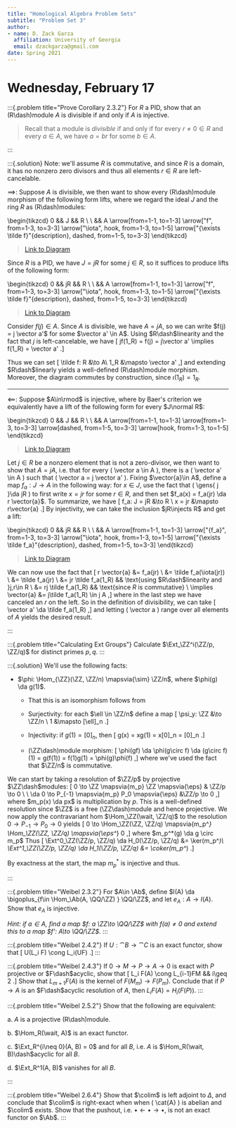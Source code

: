 ```yaml
---
title: "Homological Algebra Problem Sets"
subtitle: "Problem Set 3"
author:
- name: D. Zack Garza
  affiliation: University of Georgia 
  email: dzackgarza@gmail.com 
date: Spring 2021
---
```



# Wednesday, February 17

:::{.problem title="Prove Corollary 2.3.2"}
For $R$ a PID, show that an \(R\dash\)module $A$ is divisible if and only if $A$ is injective.

> Recall that a module is *divisible* if and only if for every $r\neq 0 \in R$ and every $a\in A$, we have $a=br$ for some $b\in A$.

:::


:::{.solution}
Note: we'll assume $R$ is commutative, and since $R$ is a domain, it has no nonzero zero divisors and thus all elements $r\in R$ are left-cancelable.

$\implies$:
Suppose $A$ is divisible, we then want to show every \(R\dash\)module morphism of the following form lifts, where we regard the ideal $J$ and the ring $R$ as \(R\dash\)modules:

\begin{tikzcd}
	0 && J && R \\
	\\
	&& A
	\arrow[from=1-1, to=1-3]
	\arrow["f", from=1-3, to=3-3]
	\arrow["\iota", hook, from=1-3, to=1-5]
	\arrow["{\exists \tilde f}"{description}, dashed, from=1-5, to=3-3]
\end{tikzcd}

> [Link to Diagram](https://q.uiver.app/?q=WzAsNCxbMCwwLCIwIl0sWzIsMCwiSiJdLFs0LDAsIlIiXSxbMiwyLCJBIl0sWzAsMV0sWzEsMywiZiJdLFsxLDIsIlxcaW90YSIsMCx7InN0eWxlIjp7InRhaWwiOnsibmFtZSI6Imhvb2siLCJzaWRlIjoidG9wIn19fV0sWzIsMywiXFxleGlzdHMgXFx0aWxkZSBmIiwxLHsic3R5bGUiOnsiYm9keSI6eyJuYW1lIjoiZGFzaGVkIn19fV1d)

Since $R$ is a PID, we have $J = jR$ for some $j\in R$, so it suffices to produce lifts of the following form:

\begin{tikzcd}
	0 && jR && R \\
	\\
	&& A
	\arrow[from=1-1, to=1-3]
	\arrow["f", from=1-3, to=3-3]
	\arrow["\iota", hook, from=1-3, to=1-5]
	\arrow["{\exists \tilde f}"{description}, dashed, from=1-5, to=3-3]
\end{tikzcd}

> [Link to Diagram](https://q.uiver.app/?q=WzAsNCxbMCwwLCIwIl0sWzIsMCwiSiJdLFs0LDAsIlIiXSxbMiwyLCJBIl0sWzAsMV0sWzEsMywiZiJdLFsxLDIsIlxcaW90YSIsMCx7InN0eWxlIjp7InRhaWwiOnsibmFtZSI6Imhvb2siLCJzaWRlIjoidG9wIn19fV0sWzIsMywiXFxleGlzdHMgXFx0aWxkZSBmIiwxLHsic3R5bGUiOnsiYm9keSI6eyJuYW1lIjoiZGFzaGVkIn19fV1d)

Consider $f(j)\in A$.
Since $A$ is divisible, we have $A = jA$, so we can write $f(j) = j \vector a'$ for some $\vector a' \in A$. 
Using $R\dash$linearity and the fact that $j$ is left-cancelable, we have
\[
jf(1_R) = f(j) = j\vector a' \implies f(1_R) = \vector a'
.\]

Thus we can set
\[
\tilde f: R &\to A\\
1_R &\mapsto \vector a'
,\]
and extending $R\dash$linearly yields a well-defined \(R\dash\)module morphism.
Moreover, the diagram commutes by construction, since $\iota(1_R) = 1_R$.

---


$\impliedby$:
Suppose $A\in\rmod$ is injective, where by Baer's criterion we equivalently have a lift of the following form for every $J\normal R$:

\begin{tikzcd}
	0 && J && R \\
	\\
	&& A
	\arrow[from=1-1, to=1-3]
	\arrow[from=1-3, to=3-3]
	\arrow[dashed, from=1-5, to=3-3]
	\arrow[hook, from=1-3, to=1-5]
\end{tikzcd}

> [Link to Diagram](https://q.uiver.app/?q=WzAsNCxbMCwwLCIwIl0sWzIsMCwiSiJdLFs0LDAsIlIiXSxbMiwyLCJNIl0sWzAsMV0sWzEsM10sWzIsMywiIiwxLHsic3R5bGUiOnsiYm9keSI6eyJuYW1lIjoiZGFzaGVkIn19fV0sWzEsMiwiIiwwLHsic3R5bGUiOnsidGFpbCI6eyJuYW1lIjoiaG9vayIsInNpZGUiOiJ0b3AifX19XV0=)


Let $j\in R$ be a nonzero element that is not a zero-divisor,
we then want to show that $A = jA$, i.e. that for every \( \vector a \in A \), there is a \( \vector a' \in A  \) such that \( \vector a = j \vector a' \).
Fixing $\vector{a}\in A$, define a map $f_a: J\to A$ in the following way: for $x\in J$, use the fact that \( \gens{ j }\da jR  \) to first write $x = jr$ for some $r\in R$, and then set $f_a(x) = f_a(jr) \da r \vector{a}$.
To summarize, we have
\[
f_a: J = jR &\to R \\
x = jr &\mapsto r\vector{a}
.\]
By injectivity, we can take the inclusion $jR\injects R$ and get a lift:

\begin{tikzcd}
	0 && jR && R \\
	\\
	&& A
	\arrow[from=1-1, to=1-3]
	\arrow["{f_a}", from=1-3, to=3-3]
	\arrow["\iota", hook, from=1-3, to=1-5]
	\arrow["{\exists \tilde f_a}"{description}, dashed, from=1-5, to=3-3]
\end{tikzcd}

> [Link to Diagram](https://q.uiver.app/?q=WzAsNCxbMCwwLCIwIl0sWzIsMCwialIiXSxbNCwwLCJSIl0sWzIsMiwiQSJdLFswLDFdLFsxLDMsImZfYSJdLFsxLDIsIlxcaW90YSIsMCx7InN0eWxlIjp7InRhaWwiOnsibmFtZSI6Imhvb2siLCJzaWRlIjoidG9wIn19fV0sWzIsMywiXFxleGlzdHMgXFx0aWxkZSBmX2EiLDEseyJzdHlsZSI6eyJib2R5Ijp7Im5hbWUiOiJkYXNoZWQifX19XV0=)

We can now use the fact that
\[
r \vector{a}
&= f_a(jr) \\
&= \tilde f_a(\iota(jr)) \\
&= \tilde f_a(jr) \\
&= jr \tilde f_a(1_R) && \text{using $R\dash$linearity and }j,r\in R \\
&= rj \tilde f_a(1_R) && \text{since $R$ is commutative} \\ 
\implies \vector{a} 
&= j\tilde f_a(1_R) \in j A
,\]
where in the last step we have canceled an $r$ on the left.
So in the definition of divisibility, we can take 
\[
\vector a' \da \tilde f_a(1_R)
,\]
and letting \( \vector a \) range over all elements of $A$ yields the desired result.

:::


:::{.problem title="Calculating Ext Groups"}
Calculate $\Ext_\ZZ^i(\ZZ/p, \ZZ/q)$ for distinct primes $p, q$.
:::


:::{.solution}
We'll use the following facts:

- $\phi: \Hom_{\ZZ}(\ZZ, \ZZ/n) \mapsvia{\sim} \ZZ/n$, where $\phi(g) \da g(1)$.

  - That this is an isomorphism follows from 
  - Surjectivity: for each $\ell \in \ZZ/n$ define a map 
  \[
  \psi_y: \ZZ &\to \ZZ/n \\
  1 &\mapsto [\ell]_n
  .\]

  - Injectivity: if $g(1) = [0]_n$, then 
  \[
  g(x) = xg(1) = x[0]_n = [0]_n
  .\]
  - \(\ZZ\dash\)module morphism: 
  \[
  \phi(gf) \da \phi(g\circ f) \da (g\circ f)(1) = g(f(1)) = f(1)g(1) = \phi(g)\phi(f)
  ,\]
  where we've used the fact that $\ZZ/n$ is commutative.

We can start by taking a resolution of $\ZZ/p$ by projective $\ZZ\dash$modules:
\[
0 \to \ZZ \mapsvia{m_p} \ZZ \mapsvia{\eps} & \ZZ/p \to 0
\\ 
\\
\da 0 \to P_{-1} \mapsvia{m_p} P_0 \mapsvia{\eps} &\ZZ/p \to 0
,\]
where $m_p(x) \da px$ is multiplication by $p$.
This is a well-defined resolution since $\ZZ$ is a free \(\ZZ\dash\)module and hence projective.
We now apply the contravariant hom $\Hom_\ZZ(\wait, \ZZ/q)$ to the resolution $0\to P_{-1}\to P_0\to 0$ yields
\[
0 \to 
\Hom_\ZZ(\ZZ, \ZZ/q) \mapsvia{m_p^*} 
\Hom_\ZZ(\ZZ, \ZZ/q) \mapsvia{\eps^*} 
0
,\]
where $m_p^*(g) \da g \circ m_p$
Thus 
\[
\Ext^0_\ZZ(\ZZ/p, \ZZ/q) \da 
H_0(\ZZ/p, \ZZ/q) &= \ker(m_p^*)\\
\Ext^1_\ZZ(\ZZ/p, \ZZ/q) \da 
H_1(\ZZ/p, \ZZ/q) &= \coker(m_p^*)
.\]

By exactness at the start, the map $m_p^*$ is injective and thus.


:::


:::{.problem title="Weibel 2.3.2"}
For $A\in \Ab$, define $I(A) \da \bigoplus_{f\in \Hom_\Ab(A, \QQ/\ZZ) } \QQ/\ZZ$, and let $e_A: A\to I(A)$.
Show that $e_A$ is injective.

*Hint: if $a\in A$, find a map $f: a \ZZ\to \QQ/\ZZ$ with $f(a) \neq 0$ and extend this to a map $f': A\to \QQ/\ZZ$.*
:::

:::{.problem title="Weibel 2.4.2"}
If $U: \cat{B} \to \cat{C}$ is an exact functor, show that
\[
U(L_i F) \cong L_i(UF)
.\]
:::

:::{.problem title="Weibel 2.4.3"}
If $0\to M \to P \to A \to 0$ is exact with $P$ projective or $F\dash$acyclic, show that
\[
L_i F(A) \cong L_{i-1}FM && i\geq 2
.\]
Show that $L_{m+1} F(A)$ is the kernel of $F(M_m) \to F(P_m)$.
Conclude that if $P\to A$ is an $F\dash$acyclic resolution of $A$, then $L_i F(A) = H_i(F(P))$.
:::

:::{.problem title="Weibel 2.5.2"}
Show that the following are equivalent:

a. $A$ is a projective \(R\dash\)module.

b. $\Hom_R(\wait, A)$ is an exact functor.

c. $\Ext_R^{i\neq 0}(A, B) = 0$ and for all $B$, i.e. $A$ is $\Hom_R(\wait, B)\dash$acyclic for all $B$.

d. $\Ext_R^1(A, B)$ vanishes for all $B$.

:::

:::{.problem title="Weibel 2.6.4"}
Show that $\colim$ is left adjoint to $\Delta$, and conclude that $\colim$ is right-exact when when \( \cat{A} \) is abelian and $\colim$ exists.
Show that the pushout, i.e. $\bullet \leftarrow \bullet \rightarrow\bullet$, is not an exact functor on $\Ab$.
:::

